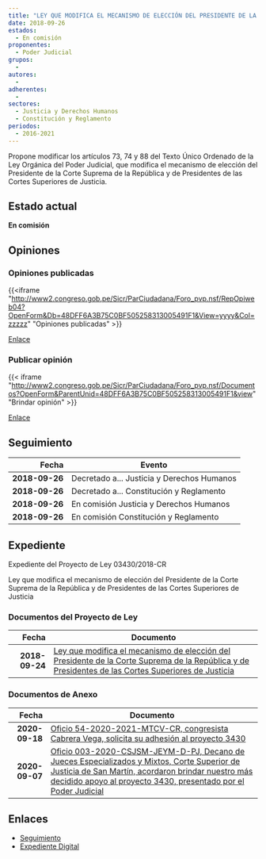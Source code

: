 ```yaml
---
title: "LEY QUE MODIFICA EL MECANISMO DE ELECCIÓN DEL PRESIDENTE DE LA CORTE SUPREMA DE LA REPÚBLICA Y DE PRESIDENTES DE LAS CORTES SUPERIORES DE JUSTICIA"
date: 2018-09-26
estados: 
  - En comisión
proponentes: 
  - Poder Judicial
grupos: 
  - 
autores: 
  - 
adherentes: 
  - 
sectores: 
  - Justicia y Derechos Humanos
  - Constitución y Reglamento
periodos: 
  - 2016-2021
---
```


Propone modificar los artículos 73, 74 y 88 del Texto Único Ordenado de la Ley Orgánica del Poder Judicial, que modifica el mecanismo de elección del Presidente de la Corte Suprema de la República y de Presidentes de las Cortes Superiores de Justicia.


## Estado actual

**En comisión**

## Opiniones

### Opiniones publicadas

{{<iframe "http://www2.congreso.gob.pe/Sicr/ParCiudadana/Foro_pvp.nsf/RepOpiweb04?OpenForm&Db=48DFF6A3B75C0BF505258313005491F1&View=yyyy&Col=zzzzz" "Opiniones publicadas" >}}

[Enlace](http://www2.congreso.gob.pe/Sicr/ParCiudadana/Foro_pvp.nsf/RepOpiweb04?OpenForm&Db=48DFF6A3B75C0BF505258313005491F1&View=yyyy&Col=zzzzz)
### Publicar opinión

{{< iframe "http://www2.congreso.gob.pe/Sicr/ParCiudadana/Foro_pvp.nsf/Documentos?OpenForm&ParentUnid=48DFF6A3B75C0BF505258313005491F1&view" "Brindar opinión" >}}

[Enlace](http://www2.congreso.gob.pe/Sicr/ParCiudadana/Foro_pvp.nsf/Documentos?OpenForm&ParentUnid=48DFF6A3B75C0BF505258313005491F1&view)

## Seguimiento

| Fecha | Evento |
|------:|--------|
| **2018-09-26** | Decretado a... Justicia y Derechos Humanos|
| **2018-09-26** | Decretado a... Constitución y Reglamento|
| **2018-09-26** | En comisión Justicia y Derechos Humanos|
| **2018-09-26** | En comisión Constitución y Reglamento|


## Expediente

Expediente del Proyecto de Ley 03430/2018-CR

Ley que modifica el mecanismo de elección del Presidente de la Corte Suprema de la República y de Presidentes de las Cortes Superiores de Justicia


### Documentos del Proyecto de Ley

| Fecha | Documento |
|------:|--------|
| **2018-09-24** | [Ley que modifica el mecanismo de elección del Presidente de la Corte Suprema de la República y de Presidentes de las Cortes Superiores de Justicia](http://www.leyes.congreso.gob.pe/Documentos/2016_2021/Proyectos_de_Ley_y_de_Resoluciones_Legislativas/PL0343020180924.pdf) |

### Documentos de Anexo

| Fecha | Documento |
|------:|--------|
| **2020-09-18** | [Oficio 54-2020-2021-MTCV-CR, congresista Cabrera Vega, solicita su adhesión al proyecto 3430](http://www.leyes.congreso.gob.pe/Documentos/2016_2021/Adhesiones/Proyectos_de_Ley/OFICIO-54-2020-2021-MTCV-CR.pdf) |
| **2020-09-07** | [Oficio 003-2020-CSJSM-JEYM-D-PJ, Decano de Jueces Especializados y Mixtos, Corte Superior de Justicia de San Martín, acordaron brindar nuestro más decidido apoyo al proyecto 3430, presentado por el Poder Judicial](http://www.leyes.congreso.gob.pe/Documentos/2016_2021/Oficios/Otras_Instituciones/OFICIO-003-2020-CSJSM-JEYM-D-PJ.pdf) |

## Enlaces 

- [Seguimiento](http://www2.congreso.gob.pe/Sicr/TraDocEstProc/CLProLey2016.nsf/f7fff46988ca05b1052578e100829cc7/509e67b8e3eba7a505258312007c930d?OpenDocument)
- [Expediente Digital](http://www2.congreso.gob.pe/Sicr/TraDocEstProc/CLProLey2016.nsf/f7fff46988ca05b1052578e100829cc7/509e67b8e3eba7a505258312007c930d?OpenDocument&Click=05257FB7005EB655.eb71d0cf91d8294e05256cdf006b5706/$Body/0.1C6C)
